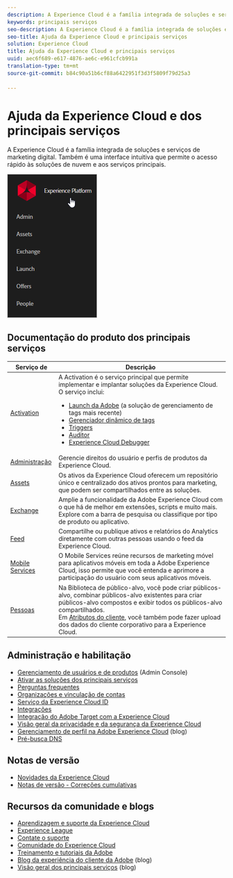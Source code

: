 ```yaml
---
description: A Experience Cloud é a família integrada de soluções e serviços de marketing digital. Também é uma interface intuitiva que permite o acesso rápido às soluções de nuvem e aos serviços principais.
keywords: principais serviços
seo-description: A Experience Cloud é a família integrada de soluções e serviços de marketing digital. Também é uma interface intuitiva que permite o acesso rápido às soluções de nuvem e aos serviços principais.
seo-title: Ajuda da Experience Cloud e principais serviços
solution: Experience Cloud
title: Ajuda da Experience Cloud e principais serviços
uuid: aec6f689-e617-4876-ae6c-e961cfcb991a
translation-type: tm+mt
source-git-commit: b84c90a51b6cf88a6422951f3d3f5809f79d25a3

---
```



# Ajuda da Experience Cloud e dos principais serviços

A Experience Cloud é a família integrada de soluções e serviços de marketing digital. Também é uma interface intuitiva que permite o acesso rápido às soluções de nuvem e aos serviços principais.

![](assets/experience-cloud-core-services.png)

## Documentação do produto dos principais serviços

| Serviço de  | Descrição |
|--- |--- |
| [Activation](activation/activation.md) | A Activation é o serviço principal que permite implementar e implantar soluções da Experience Cloud. O serviço inclui:<ul><li>[Launch da Adobe](https://docs.adobelaunch.com/) (a solução de gerenciamento de tags mais recente)</li><li>[Gerenciador dinâmico de tags](https://marketing.adobe.com/resources/help/en_US/dtm/)</li><li>[Triggers](activation/triggers.md)</li><li>[Auditor](https://marketing.adobe.com/resources/help/en_US/auditor/)</li><li>[Experience Cloud Debugger](https://marketing.adobe.com/resources/help/en_US/experience-cloud-debugger/)</li></ul> |
| [Administração](admin-getting-started/admin-getting-started.md) | Gerencie direitos do usuário e perfis de produtos da Experience Cloud. |
| [Assets](experience-cloud-assets/experience-cloud-assets.md) | Os ativos da Experience Cloud oferecem um repositório único e centralizado dos ativos prontos para marketing, que podem ser compartilhados entre as soluções. |
| [Exchange](https://experiencecloud.adobeexchange.com/) | Amplie a funcionalidade da Adobe Experience Cloud com o que há de melhor em extensões, scripts e muito mais. Explore com a barra de pesquisa ou classifique por tipo de produto ou aplicativo. |
| [Feed](feed.md) | Compartilhe ou publique ativos e relatórios do Analytics diretamente com outras pessoas usando o feed da Experience Cloud. |
| [Mobile Services](https://marketing.adobe.com/resources/help/en_US/mobile/) | O Mobile Services reúne recursos de marketing móvel para aplicativos móveis em toda a Adobe Experience Cloud, isso permite que você entenda e aprimore a participação do usuário com seus aplicativos móveis. |
| [Pessoas](audience-library/audience-library.md) | Na Biblioteca de público-alvo, você pode criar públicos-alvo, combinar públicos-alvo existentes para criar públicos-alvo compostos e exibir todos os públicos-alvo compartilhados.<br>Em [Atributos do cliente](attributes/attributes.md), você também pode fazer upload dos dados do cliente corporativo para a Experience Cloud. |

## Administração e habilitação

* [Gerenciamento de usuários e de produtos](admin-getting-started/admin-getting-started.md) (Admin Console)
* [Ativar as soluções dos principais serviços](core-services/core-services.md)
* [Perguntas frequentes](admin-getting-started/admin-getting-started.md)
* [Organizações e vinculação de contas](admin-getting-started/organizations.md)
* [Serviço da Experience Cloud ID](https://marketing.adobe.com/resources/help/en_US/mcvid/)
* [Integrações](marketing-cloud-integrations.md)
* [Integração do Adobe Target com a Experience Cloud](https://marketing.adobe.com/resources/help/en_US/target/a4t/c_integrating_target_with_mac.html)
* [Visão geral da privacidade e da segurança da Experience Cloud](assets/Adobe-Marketing-Cloud-Privacy-and-Security-Overview.pdf)
* [Gerenciamento de perfil na Adobe Experience Cloud](https://theblog.adobe.com/profile-management-adobe-marketing-cloud-comes-together/) (blog)
* [Pré-busca DNS](admin-getting-started/admin-getting-started.md#concept_6BC8C6856E3644F8956D7AD0A96383B7)

## Notas de versão

* [Novidades da Experience Cloud](marketing-cloud-interface/marketing-cloud-interface.md#concept_9A4370BD59744928BDC9F87E978798B3)
* [Notas de versão - Correções cumulativas](marketing-cloud-interface/release-notes.md#concept_F5C9FF69A5B44395BB5FA0552F4E9175)

## Recursos da comunidade e blogs

* [Aprendizagem e suporte da Experience Cloud](https://helpx.adobe.com/support/experience-cloud.html)
* [Experience League](https://landing.adobe.com/experience-league/)
* [Contate o suporte](https://helpx.adobe.com/contact/enterprise-support.ec.html)
* [Comunidade do Experience Cloud](https://forums.adobe.com/community/experience-cloud)
* [Treinamento e tutoriais da Adobe](https://helpx.adobe.com/learning.html?promoid=KAUDK)
* [Blog da experiência do cliente da Adobe](https://theblog.adobe.com/customer-experience/) (blog)
* [Visão geral dos principais serviços](https://theblog.adobe.com/part-2-capturing-leveraging-consumer-behavior-adobe-marketing-cloud/) (blog)

